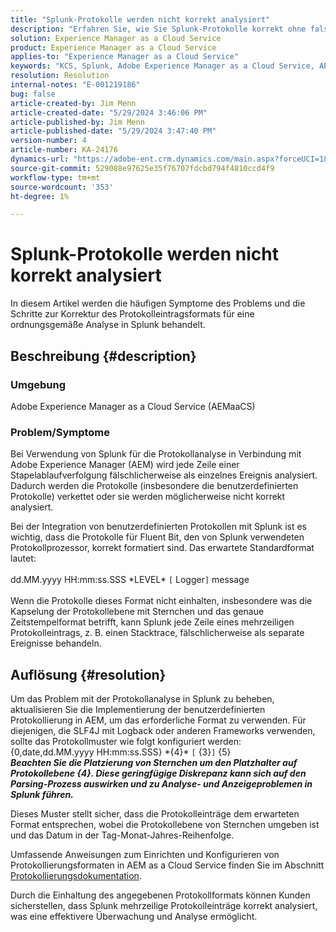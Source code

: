 ```yaml
---
title: "Splunk-Protokolle werden nicht korrekt analysiert"
description: "Erfahren Sie, wie Sie Splunk-Protokolle korrekt ohne falsche benutzerdefinierte Protokollformate in Adobe Experience Manager as a Cloud Service analysieren."
solution: Experience Manager as a Cloud Service
product: Experience Manager as a Cloud Service
applies-to: "Experience Manager as a Cloud Service"
keywords: "KCS, Splunk, Adobe Experience Manager as a Cloud Service, AEMaaCS, Protokollanalyse, mehrzeilige Protokolle, Fluent Bit, Protokollformat, Stacktrace, Protokollkonfiguration"
resolution: Resolution
internal-notes: "E-001219186"
bug: false
article-created-by: Jim Menn
article-created-date: "5/29/2024 3:46:06 PM"
article-published-by: Jim Menn
article-published-date: "5/29/2024 3:47:40 PM"
version-number: 4
article-number: KA-24176
dynamics-url: "https://adobe-ent.crm.dynamics.com/main.aspx?forceUCI=1&pagetype=entityrecord&etn=knowledgearticle&id=b87d6c8d-d21d-ef11-840b-6045bd006268"
source-git-commit: 529088e97625e35f76707fdcbd794f4810ccd4f9
workflow-type: tm+mt
source-wordcount: '353'
ht-degree: 1%

---
```


# Splunk-Protokolle werden nicht korrekt analysiert


In diesem Artikel werden die häufigen Symptome des Problems und die Schritte zur Korrektur des Protokolleintragsformats für eine ordnungsgemäße Analyse in Splunk behandelt.

## Beschreibung {#description}


### <b>Umgebung</b>

Adobe Experience Manager as a Cloud Service (AEMaaCS)



### <b>Problem/Symptome</b>

Bei Verwendung von Splunk für die Protokollanalyse in Verbindung mit Adobe Experience Manager (AEM) wird jede Zeile einer Stapelablaufverfolgung fälschlicherweise als einzelnes Ereignis analysiert. Dadurch werden die Protokolle (insbesondere die benutzerdefinierten Protokolle) verkettet oder sie werden möglicherweise nicht korrekt analysiert.

Bei der Integration von benutzerdefinierten Protokollen mit Splunk ist es wichtig, dass die Protokolle für Fluent Bit, den von Splunk verwendeten Protokollprozessor, korrekt formatiert sind. Das erwartete Standardformat lautet:
<br><br>dd.MM.yyyy HH:mm:ss.SSS \*LEVEL\* `[` Logger`]`  message<br><br>
Wenn die Protokolle dieses Format nicht einhalten, insbesondere was die Kapselung der Protokollebene mit Sternchen und das genaue Zeitstempelformat betrifft, kann Splunk jede Zeile eines mehrzeiligen Protokolleintrags, z. B. einen Stacktrace, fälschlicherweise als separate Ereignisse behandeln.


## Auflösung {#resolution}


Um das Problem mit der Protokollanalyse in Splunk zu beheben, aktualisieren Sie die Implementierung der benutzerdefinierten Protokollierung in AEM, um das erforderliche Format zu verwenden. Für diejenigen, die SLF4J mit Logback oder anderen Frameworks verwenden, sollte das Protokollmuster wie folgt konfiguriert werden:
<br>{0,date,dd.MM.yyyy HH:mm:ss.SSS} \*{4}\* `[` {3}`]`  {5}<br>
<b>*Beachten Sie die Platzierung von Sternchen um den Platzhalter auf Protokollebene {4}. Diese geringfügige Diskrepanz kann sich auf den Parsing-Prozess auswirken und zu Analyse- und Anzeigeproblemen in Splunk führen.</b>*

Dieses Muster stellt sicher, dass die Protokolleinträge dem erwarteten Format entsprechen, wobei die Protokollebene von Sternchen umgeben ist und das Datum in der Tag-Monat-Jahres-Reihenfolge.

Umfassende Anweisungen zum Einrichten und Konfigurieren von Protokollierungsformaten in AEM as a Cloud Service finden Sie im Abschnitt [Protokollierungsdokumentation](https://experienceleague.adobe.com/docs/experience-manager-cloud-service/content/implementing/developing/logging.html?lang=en).

Durch die Einhaltung des angegebenen Protokollformats können Kunden sicherstellen, dass Splunk mehrzeilige Protokolleinträge korrekt analysiert, was eine effektivere Überwachung und Analyse ermöglicht.
